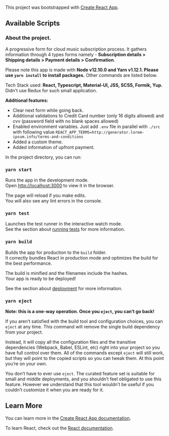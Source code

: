This project was bootstrapped with [Create React App](https://github.com/facebook/create-react-app).

## Available Scripts


### About the project.

A progressive form for cloud music subscription process. It gathers information through 4 types forms namely - **Subscription details > Shipping details > Payment details > Confirmation**.

Please note this app is made with **Node v12.10.0 and Yarn v1.12.1. Please use `yarn install` to install packages.** Other commands are listed below.

Tech Stack used: **React, Typescript, Material-UI, JSS, SCSS, Formik, Yup.** Didn't use Redux for such small application.

**Additional features:**
* Clear next form while going back.
* Additional validations to Credit Card number (only 16 digits allowed) and cvv (password field with no blank spaces allowed)
* Enabled environment variables. Just add `.env` file in parallel with `./src` with following value
```REACT_APP_TERMS=http://generator.lorem-ipsum.info/terms-and-conditions```
* Added a custom theme.
* Added information of upfront payment.

In the project directory, you can run:

### `yarn start`

Runs the app in the development mode.<br />
Open [http://localhost:3000](http://localhost:3000) to view it in the browser.

The page will reload if you make edits.<br />
You will also see any lint errors in the console.

### `yarn test`

Launches the test runner in the interactive watch mode.<br />
See the section about [running tests](https://facebook.github.io/create-react-app/docs/running-tests) for more information.

### `yarn build`

Builds the app for production to the `build` folder.<br />
It correctly bundles React in production mode and optimizes the build for the best performance.

The build is minified and the filenames include the hashes.<br />
Your app is ready to be deployed!

See the section about [deployment](https://facebook.github.io/create-react-app/docs/deployment) for more information.

### `yarn eject`

**Note: this is a one-way operation. Once you `eject`, you can’t go back!**

If you aren’t satisfied with the build tool and configuration choices, you can `eject` at any time. This command will remove the single build dependency from your project.

Instead, it will copy all the configuration files and the transitive dependencies (Webpack, Babel, ESLint, etc) right into your project so you have full control over them. All of the commands except `eject` will still work, but they will point to the copied scripts so you can tweak them. At this point you’re on your own.

You don’t have to ever use `eject`. The curated feature set is suitable for small and middle deployments, and you shouldn’t feel obligated to use this feature. However we understand that this tool wouldn’t be useful if you couldn’t customize it when you are ready for it.

## Learn More

You can learn more in the [Create React App documentation](https://facebook.github.io/create-react-app/docs/getting-started).

To learn React, check out the [React documentation](https://reactjs.org/).
